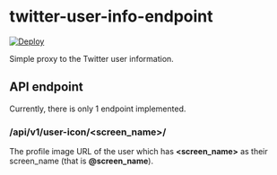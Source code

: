 # twitter-user-info-endpoint

[![Deploy](https://www.herokucdn.com/deploy/button.svg)](https://heroku.com/deploy)

Simple proxy to the Twitter user information.

## API endpoint

Currently, there is only 1 endpoint implemented.

### /api/v1/user-icon/<screen_name>/

The profile image URL of the user which has **<screen_name>** as their screen_name (that is **@screen_name**).
